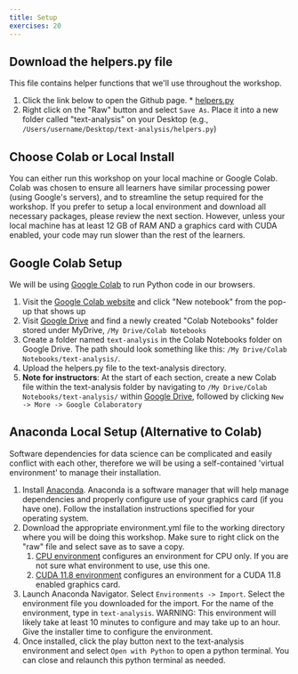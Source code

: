 ```yaml
---
title: Setup
exercises: 20
---
```

## Download the helpers.py file
This file contains helper functions that we'll use throughout the workshop.

1. Click the link below to open the Github page. * [helpers.py](code/helpers.py)
2. Right click on the "Raw" button and select ```Save As```. Place it into a new folder called "text-analysis" on your Desktop (e.g., `/Users/username/Desktop/text-analysis/helpers.py`)

## Choose Colab or Local Install
You can either run this workshop on your local machine or Google Colab. Colab was chosen to ensure all learners have similar processing power (using Google's servers), and to streamline the setup required for the workshop. If you prefer to setup a local environment and download all necessary packages, please review the next section. However, unless your local machine has at least 12 GB of RAM AND a graphics card with CUDA enabled, your code may run slower than the rest of the learners.

## Google Colab Setup
We will be using [Google Colab](https://research.google.com/colaboratory/faq.html) to run Python code in our browsers.

1. Visit the [Google Colab website](https://colab.research.google.com/) and click "New notebook" from the pop-up that shows up
2. Visit [Google Drive](https://drive.google.com/drive/my-drive) and find a newly created "Colab Notebooks" folder stored under MyDrive, ```/My Drive/Colab Notebooks```
3. Create a folder named ```text-analysis``` in the Colab Notebooks folder on Google Drive. The path should look something like this: ```/My Drive/Colab Notebooks/text-analysis/```.
4. Upload the helpers.py file to the text-analysis directory.
4. **Note for instructors**: At the start of each section, create a new Colab file within the text-analysis folder by navigating to ```/My Drive/Colab Notebooks/text-analysis/``` within [Google Drive](https://drive.google.com/drive/my-drive), followed by clicking ```New -> More -> Google Colaboratory```

## Anaconda Local Setup (Alternative to Colab)
Software dependencies for data science can be complicated and easily conflict with each other, therefore we will be using a self-contained 'virtual environment' to manage their installation.

1. Install [Anaconda](https://www.anaconda.com/products/distribution). Anaconda is a software manager that will help manage dependencies and properly configure use of your graphics card (if you have one). Follow the installation instructions specified for your operating system.
2. Download the appropriate environment.yml file to the working directory where you will be doing this workshop. Make sure to right click on the "raw" file and select save as to save a copy.
   1. [CPU environment](files/environment_cpu.yml) configures an environment for CPU only. If you are not sure what environment to use, use this one.
   2. [CUDA 11.8 environment](files/environment_cuda118.yml) configures an environment for a CUDA 11.8 enabled graphics card.
3. Launch Anaconda Navigator. Select ```Environments -> Import```. Select the environment file you downloaded for the import. For the name of the environment, type in ```text-analysis```. WARNING: This environment will likely take at least 10 minutes to configure and may take up to an hour. Give the installer time to configure the environment.
4. Once installed, click the play button next to the text-analysis environment and select ```Open with Python``` to open a python terminal. You can close and relaunch this python terminal as needed.
